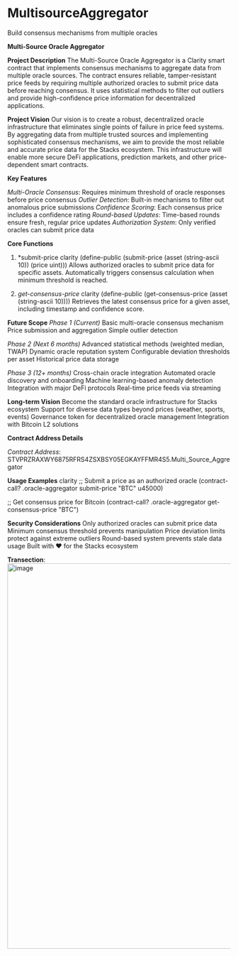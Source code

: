 # MultisourceAggregator
Build consensus mechanisms from multiple oracles

**Multi-Source Oracle Aggregator**

**Project Description**
The Multi-Source Oracle Aggregator is a Clarity smart contract that implements consensus mechanisms to aggregate data from multiple oracle sources. The contract ensures reliable, tamper-resistant price feeds by requiring multiple authorized oracles to submit price data before reaching consensus. It uses statistical methods to filter out outliers and provide high-confidence price information for decentralized applications.

**Project Vision**
Our vision is to create a robust, decentralized oracle infrastructure that eliminates single points of failure in price feed systems. By aggregating data from multiple trusted sources and implementing sophisticated consensus mechanisms, we aim to provide the most reliable and accurate price data for the Stacks ecosystem. This infrastructure will enable more secure DeFi applications, prediction markets, and other price-dependent smart contracts.

**Key Features**

*Multi-Oracle Consensus*: Requires minimum threshold of oracle responses before price consensus
*Outlier Detection*: Built-in mechanisms to filter out anomalous price submissions
*Confidence Scoring*: Each consensus price includes a confidence rating
*Round-based Updates*: Time-based rounds ensure fresh, regular price updates
*Authorization System*: Only verified oracles can submit price data

**Core Functions**
1. *submit-price
clarity
(define-public (submit-price (asset (string-ascii 10)) (price uint)))
Allows authorized oracles to submit price data for specific assets. Automatically triggers consensus calculation when minimum threshold is reached.

2. *get-consensus-price*
clarity
(define-public (get-consensus-price (asset (string-ascii 10))))
Retrieves the latest consensus price for a given asset, including timestamp and confidence score.

**Future Scope**
*Phase 1 (Current)*
Basic multi-oracle consensus mechanism
Price submission and aggregation
Simple outlier detection

*Phase 2 (Next 6 months)*
Advanced statistical methods (weighted median, TWAP)
Dynamic oracle reputation system
Configurable deviation thresholds per asset
Historical price data storage

*Phase 3 (12+ months)*
Cross-chain oracle integration
Automated oracle discovery and onboarding
Machine learning-based anomaly detection
Integration with major DeFi protocols
Real-time price feeds via streaming

**Long-term Vision**
Become the standard oracle infrastructure for Stacks ecosystem
Support for diverse data types beyond prices (weather, sports, events)
Governance token for decentralized oracle management
Integration with Bitcoin L2 solutions

**Contract Address Details**

*Contract Address*: STVPRZRAXWY6875RFRS4ZSXBSY05EGKAYFFMR4S5.Multi_Source_Aggregator


**Usage Examples**
clarity
;; Submit a price as an authorized oracle
(contract-call? .oracle-aggregator submit-price "BTC" u45000)

;; Get consensus price for Bitcoin
(contract-call? .oracle-aggregator get-consensus-price "BTC")

**Security Considerations**
Only authorized oracles can submit price data
Minimum consensus threshold prevents manipulation
Price deviation limits protect against extreme outliers
Round-based system prevents stale data usage
Built with ❤️ for the Stacks ecosystem

**Transection**:
<img width="1916" height="868" alt="image" src="https://github.com/user-attachments/assets/c8d59bea-1aca-4a10-bb2e-b46fb381e10a" />
